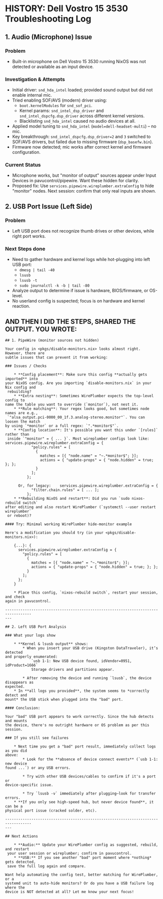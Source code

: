 # HISTORY: Dell Vostro 15 3530 Troubleshooting Log

## 1. Audio (Microphone) Issue


### Problem

- Built-in microphone on Dell Vostro 15 3530 running NixOS was not detected or
available as an input device.

### Investigation & Attempts

- Initial driver: `snd_hda_intel` loaded; provided sound output but did not enable
internal mic.
- Tried enabling SOF/AVS (modern) driver using:
  - `boot.kernelModules` for `snd_sof_pci`.
  - Kernel params: `snd_intel_dsp_driver` and `snd_intel_dspcfg.dsp_driver` across
different kernel versions.
  - Blacklisting `snd_hda_intel` caused no audio devices at all.
- Applied model tuning to `snd_hda_intel` (`model=dell-headset-multi`) – no mic.
- Key breakthrough: `snd_intel_dspcfg.dsp_driver=2` and `3` switched to SOF/AVS
drivers, but failed due to missing firmware (`dsp_basefw.bin`).
- Firmware now detected; mic works after correct kernel and firmware configuration.

### Current Status

- Microphone works, but "monitor of output" sources appear under Input Devices in
pavucontrol/pipewire. Want these hidden for clarity.
- Proposed fix: Use `services.pipewire.wireplumber.extraConfig` to hide "monitor"
nodes. Next session: confirm that only real inputs are shown.


## 2. USB Port Issue (Left Side)

### Problem

- Left USB port does not recognize thumb drives or other devices, while right port
works.

### Next Steps done

- Need to gather hardware and kernel logs while hot-plugging into left USB port:
  - `dmesg | tail -40`
  - `lsusb`
  - `lsusb -t`
  - `sudo journalctl -k -b | tail -80`
- Analyze output to determine if issue is hardware, BIOS/firmware, or OS-level.
- No userland config is suspected; focus is on hardware and kernel reaction.


## AND THEN I DID THE STEPS, SHARED THE OUTPUT. YOU WROTE:


    ## 1. PipeWire (monitor sources not hidden)

    Your config in <pkgs/disable-monitors.nix> looks almost right. However, there are
    subtle issues that can prevent it from working:

    ### Issues / Checks

        * **Config placement**: Make sure this config **actually gets imported** into
    your NixOS config. Are you importing `disable-monitors.nix` in your Nix config and
     rebuilding?
        * **Extra nesting**: Sometimes WirePlumber expects the top-level config to
    name the table you want to override (`monitor`), not nest it.
        * **Rule matching**: Your regex looks good, but sometimes node names are e.g.,
     `"alsa_output.pci-0000_00_1f.3.analog-stereo.monitor"`. You can loosen the match
    by using `*monitor` or a full regex: `".*monitor$"`.
        * **Config location**: It's possible you want this under `[rules]` rather than
     inside `"monitor" = { ... }`. Most wireplumber configs look like:
    services.pipewire.wireplumber.extraConfig = {
                "policy.rules" = [
                  {
                    matches = [{ "node.name" = "~.*monitor$"; }];
                    actions = { "update-props" = { "node.hidden" = true; }; };
                  }
                ];
              };

          Or, for legacy:    services.pipewire.wireplumber.extraConfig = {
                "filter.chain.rules" = [ ... ];
              };
        * **Rebuilding NixOS and restart**: Did you run `sudo nixos-rebuild switch`
    after editing and also restart WirePlumber (`systemctl --user restart wireplumber`
     or reboot)?

    #### Try: Minimal working WirePlumber hide-monitor example

    Here's a modification you should try (in your <pkgs/disable-monitors.nix>):

        {...}: {
          services.pipewire.wireplumber.extraConfig = {
            "policy.rules" = [
              {
                matches = [{ "node.name" = "~.*monitor$"; }];
                actions = { "update-props" = { "node.hidden" = true; }; };
              }
            ];
          };
        }

        * Place this config, `nixos-rebuild switch`, restart your session, and check
    again in pavucontrol.

    ----------------------------------------------------------------------------------
    ---

    ## 2. Left USB Port Analysis

    ### What your logs show

        * **Kernel & lsusb output** shows:
            * When you insert your USB drive (Kingston DataTraveler), it’s detected
    and properly enumerated:
                `usb 1-1: New USB device found, idVendor=0951, idProduct=1666`
                Storage drivers and partitions appear.

            * After removing the device and running `lsusb`, the device disappears as
    expected.
        * In **all logs you provided**, the system seems to *correctly detect and
    mount* the USB stick when plugged into the "bad" port.

    #### Conclusion:

    Your "bad" USB port appears to work correctly. Since the hub detects and mounts
    the device, there's no outright hardware or OS problem as per this session.

    ### If you still see failures

        * Next time you get a "bad" port result, immediately collect logs as you did
    above:
            * Look for the **absence of device connect events** (`usb 1-1: new device
    found ...`) or any USB errors.

            * Try with other USB devices/cables to confirm if it's a port or
    device-specific issue.

            * Try `lsusb -v` immediately after plugging—look for transfer errors.
        * **If you only see high-speed hub, but never device found**, it can be a
    physical port issue (cracked solder, etc).

    ----------------------------------------------------------------------------------
    ---

    ## Next Actions

        * **Audio:** Update your WirePlumber config as suggested, rebuild, and restart
     your user session or wireplumber; confirm in pavucontrol.
        * **USB:** If you see another "bad" port moment where *nothing* gets detected,
     save the full log again and compare.

    Want help automating the config test, better matching for WirePlumber, or a
    systemd unit to auto-hide monitors? Or do you have a USB failure log where the
    device is NOT detected at all? Let me know your next focus!